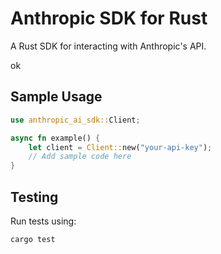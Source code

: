 # Anthropic SDK for Rust

A Rust SDK for interacting with Anthropic's API.

ok

## Sample Usage

```rust
use anthropic_ai_sdk::Client;

async fn example() {
    let client = Client::new("your-api-key");
    // Add sample code here
}
```

## Testing

Run tests using:

```bash
cargo test
```
